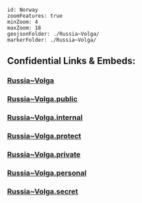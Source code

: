 

```leaflet
id: Norway
zoomFeatures: true 
minZoom: 4 
maxZoom: 18
geojsonFolder: ./Russia~Volga/
markerFolder: ./Russia~Volga/
```


## Confidential Links & Embeds: 

### [Russia~Volga](/_Standards/Earth/Continent/Europe/Europe~East/Russia/Russia~Volga.md) 

### [Russia~Volga.public](/_public/Earth/Continent/Europe/Europe~East/Russia/Russia~Volga.public.md) 

### [Russia~Volga.internal](/_internal/Earth/Continent/Europe/Europe~East/Russia/Russia~Volga.internal.md) 

### [Russia~Volga.protect](/_protect/Earth/Continent/Europe/Europe~East/Russia/Russia~Volga.protect.md) 

### [Russia~Volga.private](/_private/Earth/Continent/Europe/Europe~East/Russia/Russia~Volga.private.md) 

### [Russia~Volga.personal](/_personal/Earth/Continent/Europe/Europe~East/Russia/Russia~Volga.personal.md) 

### [Russia~Volga.secret](/_secret/Earth/Continent/Europe/Europe~East/Russia/Russia~Volga.secret.md)

